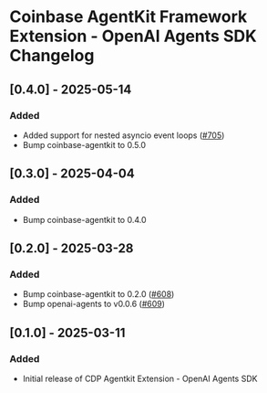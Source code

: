 # Coinbase AgentKit Framework Extension - OpenAI Agents SDK Changelog

<!-- towncrier release notes start -->

## [0.4.0] - 2025-05-14

### Added

- Added support for nested asyncio event loops ([#705](https://github.com/coinbase/agentkit/pull/705))
- Bump coinbase-agentkit to 0.5.0


## [0.3.0] - 2025-04-04

### Added

- Bump coinbase-agentkit to 0.4.0

## [0.2.0] - 2025-03-28

### Added

- Bump coinbase-agentkit to 0.2.0 ([#608](https://github.com/coinbase/agentkit/pull/608))
- Bump openai-agents to v0.0.6 ([#609](https://github.com/coinbase/agentkit/pull/609))


## [0.1.0] - 2025-03-11

### Added

- Initial release of CDP Agentkit Extension - OpenAI Agents SDK

